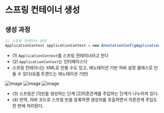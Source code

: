 # 스프링 컨테이너 생성

## 생성 과정
```java
// 스프링 컨테이너 생성
ApplicationContext applicationContext = new AnnotationConfigApplicationContext(AppConfig.class);
```

- (1) `ApplicationContext`를 스프링 컨테이너라고 한다
- (2) `ApplicationContext`는 인터페이스다
- 스프링 컨테이너는 XML로 만들 수도 있고, 애노테이션 기반 자바 설정 클래스로 만들 수 있다(요즘 트렌드는 애노테이션 기반)

![image](https://github.com/ngngs/TIL/assets/47618270/cd87e275-3706-4c27-bbfc-be7ab8ece08e)
![image](https://github.com/ngngs/TIL/assets/47618270/bf7825a6-77ff-4c38-a8e9-1a176363c6b9)
![image](https://github.com/ngngs/TIL/assets/47618270/db86a9e1-93cb-47b3-945c-c08d895434d9)

- (3) 스프링은 [1]빈을 생성하는 단계 [2]의존관계를 주입하는 단계가 나누어져 있다.
- (4) 만약, 자바 코드로 스프링 빈을 등록하면 생성자를 호출하면서 의존관계 주입도 한 번에 처리된다.
